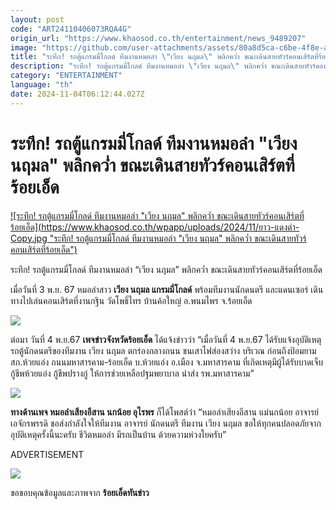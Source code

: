 ```yaml
---
layout: post
code: "ART24110406073RQA4G"
origin_url: "https://www.khaosod.co.th/entertainment/news_9489207"
image: "https://github.com/user-attachments/assets/80a8d5ca-c6be-4f8e-a014-3ef816ce88c9"
title: "ระทึก! รถตู้แกรมมี่โกลด์ ทีมงานหมอลำ \"เวียง นฤมล\" พลิกคว่ำ ขณะเดินสายทัวร์คอนเสิร์ตที่ร้อยเอ็ด"
description: "ระทึก! รถตู้แกรมมี่โกลด์ ทีมงานหมอลำ \"เวียง นฤมล\" พลิกคว่ำ ขณะเดินสายทัวร์คอนเสิร์ตที่ร้อยเอ็ด"
category: "ENTERTAINMENT"
language: "th"
date: 2024-11-04T06:12:44.027Z
---
```


# ระทึก! รถตู้แกรมมี่โกลด์ ทีมงานหมอลำ "เวียง นฤมล" พลิกคว่ำ ขณะเดินสายทัวร์คอนเสิร์ตที่ร้อยเอ็ด

[![ระทึก! รถตู้แกรมมี่โกลด์ ทีมงานหมอลำ "เวียง นฤมล" พลิกคว่ำ ขณะเดินสายทัวร์คอนเสิร์ตที่ร้อยเอ็ด](https://www.khaosod.co.th/wpapp/uploads/2024/11/ยาว-แดงดำ-Copy.jpg "ระทึก! รถตู้แกรมมี่โกลด์ ทีมงานหมอลำ "เวียง นฤมล" พลิกคว่ำ ขณะเดินสายทัวร์คอนเสิร์ตที่ร้อยเอ็ด")](https://www.khaosod.co.th/wpapp/uploads/2024/11/ยาว-แดงดำ-Copy.jpg)

ระทึก! รถตู้แกรมมี่โกลด์ ทีมงานหมอลำ “เวียง นฤมล” พลิกคว่ำ ขณะเดินสายทัวร์คอนเสิร์ตที่ร้อยเอ็ด

เมื่อวันที่ 3 พ.ย. 67 หมอลำสาว **เวียง นฤมล แกรมมี่โกลด์** พร้อมทีมงานนักดนตรี และแดนเซอร์ เดินทางไปเล่นคอนเสิร์ตที่งานกฐิน วัดโพธิ์ไทร บ้านค้อใหญ่ อ.พนมไพร จ.ร้อยเอ็ด

![](https://www.khaosod.co.th/wpapp/uploads/2024/11/Screenshot-2024-11-04-122010.png)

ต่อมา วันที่ 4 พ.ย.67 **เพจข่าวจังหวัดร้อยเอ็ด** ได้แจ้งข่าวว่า “เมื่อวันที่ 4 พ.ย.67 ได้รับแจ้งอุบัติเหตุ รถตู้นักดนตรีของทีมงาน เวียง นฤมล ตกร่องกลางถนน ชนเสาไฟส่องสว่าง บริเวณ ก่อนถึงป้อมยาม สภ.ห้วยแอ่ง ถนนมหาสารคาม-ร้อยเอ็ด บ.ห้วยแอ่ง อ.เมือง จ.มหาสารคาม ที่เกิดเหตุมีผู้ได้รับบาดเจ็บ กู้ชีพห้วยแอ่ง กู้ชีพปรางกู่ ให้การช่วยเหลือปฐมพยาบาล นำส่ง รพ.มหาสารคาม”

![](https://www.khaosod.co.th/wpapp/uploads/2024/11/Screenshot-2024-11-04-122433.png)

**ทางด้านเพจ หมอลำเสียงอีสาน นกน้อย อุไรพร** ก็ได้โพสต์ว่า “หมอลำเสียงอีสาน แม่นกน้อย อาจารย์เอจักรพรรดิ ขอส่งกำลังใจให้ทีมงาน อาจารย์ นักดนตรี ทีมงาน เวียง นฤมล ขอให้ทุกคนปลอดภัยจากอุบัติเหตุครั้งนี้นะครับ ชีวิตหมอลำ มีรถเป็นบ้าน ด้วยความห่วงใยครับ”

ADVERTISEMENT

![](https://www.khaosod.co.th/wpapp/uploads/2024/11/Screenshot-2024-11-04-122624.png)

ขอขอบคุณข้อมูลและภาพจาก **ร้อยเอ็ดทันข่าว**